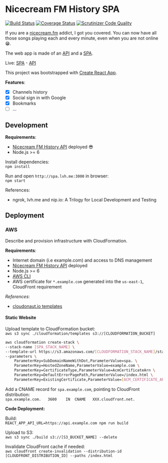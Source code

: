 # Nicecream FM History SPA

[![Build Status](https://travis-ci.org/altcatalin/nicecream-history-spa.svg?branch=master)](https://travis-ci.org/altcatalin/nicecream-history-spa) [![Coverage Status](https://coveralls.io/repos/github/altcatalin/nicecream-history-spa/badge.svg?branch=master)](https://coveralls.io/github/altcatalin/nicecream-history-spa?branch=master) [![Scrutinizer Code Quality](https://scrutinizer-ci.com/g/altcatalin/nicecream-history-spa/badges/quality-score.png?b=master)](https://scrutinizer-ci.com/g/altcatalin/nicecream-history-spa/?branch=master)

If you are a [nicecream.fm](https://nicecream.fm) addict, I got you covered. You can now have all those songs playing each and every minute, even when you are not online :grin:.  

The web app is made of an [API](https://github.com/altcatalin/nicecream-history) and a [SPA](https://github.com/altcatalin/nicecream-history-spa).  

Live: [SPA](https://nh.altcatalin.com) - [API](https://nh-api.altcatalin.com)  

This project was bootstrapped with [Create React App](https://github.com/facebook/create-react-app).  

**Features**:

- [x] Channels history
- [x] Social sign in with Google
- [x] Bookmarks
- [ ] ...

## Development

**Requirements**:  

- [Nicecream FM History API](https://github.com/altcatalin/nicecream-history) deployed  :sunglasses:  
- Node.js >= 6  

Install dependencies:  
`npm install`  

Run and open `http://spa.lvh.me:3000` in browser:  
`npm start`  

References:

- ngrok, lvh.me and nip.io: A Trilogy for Local Development and Testing

## Deployment

### AWS

Describe and provision infrastructure with CloudFormation.

**Requirements**:

- Internet domain (i.e example.com) and access to DNS management  
- [Nicecream FM History API](https://github.com/altcatalin/nicecream-history) deployed  
- Node.js >= 6  
- [AWS CLI](https://aws.amazon.com/cli/)  
- AWS certificate for `*.example.com` generated into the `us-east-1`, CloudFront requirement  

*References*:

- [cloudonaut.io templates](https://templates.cloudonaut.io/en/stable/)

#### Static Website

Upload template to CloudFormation bucket:  
`aws s3 sync ./cloudformation/templates s3://[CLOUDFORMATION_BUCKET]`  

```bash
aws cloudformation create-stack \
--stack-name [SPA_STACK_NAME] \
--template-url https://s3.amazonaws.com/[CLOUDFORMATION_STACK_NAME]/static-website.yaml \
--parameters \
    ParameterKey=SubDomainNameWithDot,ParameterValue=spa. \
    ParameterKey=HostedZoneName,ParameterValue=example.com \
    ParameterKey=CertificateType,ParameterValue=AcmCertificateArn \
    ParameterKey=DefaultErrorPagePath,ParameterValue=/index.html \
    ParameterKey=ExistingCertificate,ParameterValue=[ACM_CERTIFICATE_ARN]
```

Add a CNAME record for `spa.example.com`, pointing to CloudFront distribution:  
`spa.example.com.	3600	IN	CNAME	XXX.cloudfront.net.`  

**Code Deployment:**  

Build:  
`REACT_APP_API_URL=https://api.example.com npm run build`  

Upload to S3:  
`aws s3 sync ./build s3://[S3_BUCKET_NAME] --delete`  

Invalidate CloudFront cache if needed:  
`aws cloudfront create-invalidation --distribution-id [CLOUDFRONT_DISTRIBUTION_ID] --paths /index.html`  
